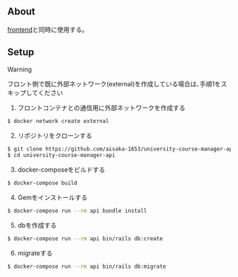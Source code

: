 ## About
[frontend]([https://github.com/aisaka-1653/twitter_react_front](https://github.com/aisaka-1653/university-course-manager-front))と同時に使用する｡

## Setup

> [!WARNING]
> フロント側で既に外部ネットワーク(external)を作成している場合は､手順1をスキップしてください

1. フロントコンテナとの通信用に外部ネットワークを作成する  
```bash
$ docker network create external
```

2. リポジトリをクローンする
```bash
$ git clone https://github.com/aisaka-1653/university-course-manager-api
$ cd university-course-manager-api
```

3. docker-composeをビルドする
```bash
$ docker-compose build
```

4. Gemをインストールする
```bash
$ docker-compose run --rm api bundle install
```

5. dbを作成する
```bash
$ docker-compose run --rm api bin/rails db:create
```

6. migrateする
```bash
$ docker-compose run --rm api bin/rails db:migrate
```
